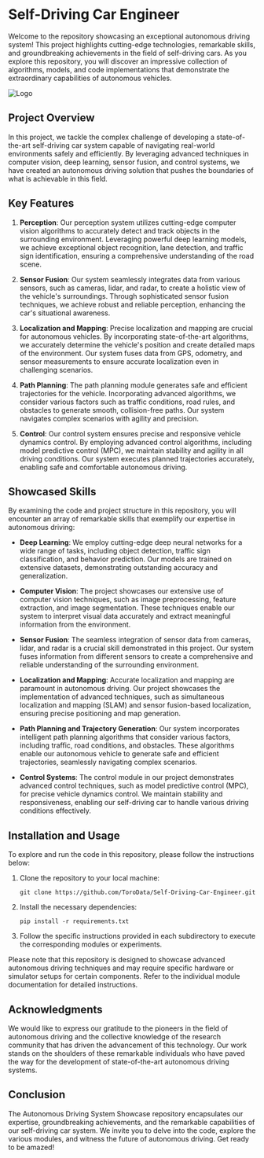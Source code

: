 # Self-Driving Car Engineer

Welcome to the repository showcasing an exceptional autonomous driving system! This project highlights cutting-edge technologies, remarkable skills, and groundbreaking achievements in the field of self-driving cars. As you explore this repository, you will discover an impressive collection of algorithms, models, and code implementations that demonstrate the extraordinary capabilities of autonomous vehicles.

![Logo](https://thedatascientist.digital/img/logo.png)

## Project Overview

In this project, we tackle the complex challenge of developing a state-of-the-art self-driving car system capable of navigating real-world environments safely and efficiently. By leveraging advanced techniques in computer vision, deep learning, sensor fusion, and control systems, we have created an autonomous driving solution that pushes the boundaries of what is achievable in this field.
## Key Features

1. **Perception**: Our perception system utilizes cutting-edge computer vision algorithms to accurately detect and track objects in the surrounding environment. Leveraging powerful deep learning models, we achieve exceptional object recognition, lane detection, and traffic sign identification, ensuring a comprehensive understanding of the road scene.

2. **Sensor Fusion**: Our system seamlessly integrates data from various sensors, such as cameras, lidar, and radar, to create a holistic view of the vehicle's surroundings. Through sophisticated sensor fusion techniques, we achieve robust and reliable perception, enhancing the car's situational awareness.

3. **Localization and Mapping**: Precise localization and mapping are crucial for autonomous vehicles. By incorporating state-of-the-art algorithms, we accurately determine the vehicle's position and create detailed maps of the environment. Our system fuses data from GPS, odometry, and sensor measurements to ensure accurate localization even in challenging scenarios.

4. **Path Planning**: The path planning module generates safe and efficient trajectories for the vehicle. Incorporating advanced algorithms, we consider various factors such as traffic conditions, road rules, and obstacles to generate smooth, collision-free paths. Our system navigates complex scenarios with agility and precision.

5. **Control**: Our control system ensures precise and responsive vehicle dynamics control. By employing advanced control algorithms, including model predictive control (MPC), we maintain stability and agility in all driving conditions. Our system executes planned trajectories accurately, enabling safe and comfortable autonomous driving.
## Showcased Skills

By examining the code and project structure in this repository, you will encounter an array of remarkable skills that exemplify our expertise in autonomous driving:

- **Deep Learning**: We employ cutting-edge deep neural networks for a wide range of tasks, including object detection, traffic sign classification, and behavior prediction. Our models are trained on extensive datasets, demonstrating outstanding accuracy and generalization.

 - **Computer Vision**: The project showcases our extensive use of computer vision techniques, such as image preprocessing, feature extraction, and image segmentation. These techniques enable our system to interpret visual data accurately and extract meaningful information from the environment.

- **Sensor Fusion**: The seamless integration of sensor data from cameras, lidar, and radar is a crucial skill demonstrated in this project. Our system fuses information from different sensors to create a comprehensive and reliable understanding of the surrounding environment.

- **Localization and Mapping**: Accurate localization and mapping are paramount in autonomous driving. Our project showcases the implementation of advanced techniques, such as simultaneous localization and mapping (SLAM) and sensor fusion-based localization, ensuring precise positioning and map generation.

- **Path Planning and Trajectory Generation**: Our system incorporates intelligent path planning algorithms that consider various factors, including traffic, road conditions, and obstacles. These algorithms enable our autonomous vehicle to generate safe and efficient trajectories, seamlessly navigating complex scenarios.

- **Control Systems**: The control module in our project demonstrates advanced control techniques, such as model predictive control (MPC), for precise vehicle dynamics control. We maintain stability and responsiveness, enabling our self-driving car to handle various driving conditions effectively.
## Installation and Usage

To explore and run the code in this repository, please follow the instructions below:

1. Clone the repository to your local machine:

    ```{Bash}
    git clone https://github.com/ToroData/Self-Driving-Car-Engineer.git
    ```
2. Install the necessary dependencies:

    ```{Bash}
    pip install -r requirements.txt
    ```

3. Follow the specific instructions provided in each subdirectory to execute the corresponding modules or experiments.

Please note that this repository is designed to showcase advanced autonomous driving techniques and may require specific hardware or simulator setups for certain components. Refer to the individual module documentation for detailed instructions.
## Acknowledgments

We would like to express our gratitude to the pioneers in the field of autonomous driving and the collective knowledge of the research community that has driven the advancement of this technology. Our work stands on the shoulders of these remarkable individuals who have paved the way for the development of state-of-the-art autonomous driving systems.
## Conclusion

The Autonomous Driving System Showcase repository encapsulates our expertise, groundbreaking achievements, and the remarkable capabilities of our self-driving car system. We invite you to delve into the code, explore the various modules, and witness the future of autonomous driving. Get ready to be amazed!